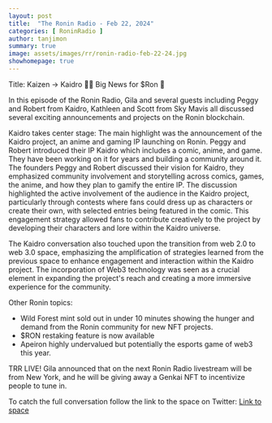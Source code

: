 ```yaml
---
layout: post
title:  "The Ronin Radio - Feb 22, 2024"
categories: [ RoninRadio ]
author: tanjimon
summary: true
image: assets/images/rr/ronin-radio-feb-22-24.jpg
showhomepage: true
---
```


Title: Kaizen -> Kaidro 🤌🏽 Big News for $Ron 👀

In this episode of the Ronin Radio, Gila and several guests including Peggy and Robert from Kaidro, Kathleen and Scott from Sky Mavis all discussed several exciting announcements and projects on the Ronin blockchain. 

Kaidro takes center stage:
The main highlight was the announcement of the Kaidro project, an anime and gaming IP launching on Ronin. Peggy and Robert introduced their IP Kaidro which includes a comic, anime, and game. They have been working on it for years and building a community around it.  The founders Peggy and Robert discussed their vision for Kaidro, they emphasized community involvement and storytelling across comics, games, the anime, and how they plan to gamify the entire IP.  The discussion highlighted the active involvement of the audience in the Kaidro project, particularly through contests where fans could dress up as characters or create their own, with selected entries being featured in the comic. This engagement strategy allowed fans to contribute creatively to the project by developing their characters and lore within the Kaidro universe.

The Kaidro conversation also touched upon the transition from web 2.0 to web 3.0 space, emphasizing the amplification of strategies learned from the previous space to enhance engagement and interaction within the Kaidro project. The incorporation of Web3 technology was seen as a crucial element in expanding the project's reach and creating a more immersive experience for the community.

Other Ronin topics:
-  Wild Forest mint sold out in under 10 minutes showing the hunger and demand from the Ronin community for new NFT projects. 
- $RON restaking feature is now available
- Apeiron highly undervalued but potentially the esports game of web3 this year.

TRR LIVE!
Gila announced that on the next Ronin Radio livestream will be from New York, and he will be giving away a Genkai NFT to incentivize people to tune in.

To catch the full conversation follow the link to the space on Twitter:  <a href="https://twitter.com/i/spaces/1OdKrjbpXEOKX?s=20">Link to space</a>




